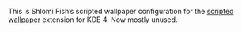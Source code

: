 This is Shlomi Fish’s scripted wallpaper configuration for the
[scripted wallpaper](http://kde-look.org/content/show.php?content=156317)
extension for KDE 4. Now mostly unused.

